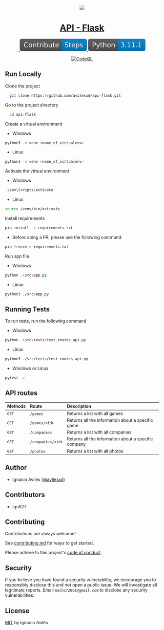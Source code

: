 <p align="center">
  <a href="https://github.com/avilesxd/api-flask">
    <picture>
      <source media="(prefers-color-scheme: dark)" srcset="src\static\favicon.ico">
      <img src="src\static\favicon.ico" height="128">
    </picture>
    <h1 align="center">API - Flask</h1>
  </a>
</p>

<p align="center">
  <a aria-label="License" href="src\static\license.svg">
    <img alt="" src="https://img.shields.io/badge/License-MIT-blue">
  </a>
  <a aria-label="Contribute" href="https://github.com/avilesxd/api-flask/blob/main/CONTRIBUTING.md">
    <img src="src\static\contribute.svg" alt="contribute svg logo"></img>
  </a>
  <a aria-label="python-version" href="https://www.python.org/">
    <img src="src\static\python.svg" alt="python svg logo"></img>
  </a>
</p>

<div align="center">

[![CodeQL](https://github.com/avilesxd/api-flask/actions/workflows/codeql.yml/badge.svg)](https://github.com/avilesxd/api-flask/actions/workflows/codeql.yml)

</div>

## Run Locally

Clone the project

```bash
  git clone https://github.com/avilesxd/api-flask.git

```

Go to the project directory

```bash
  cd api-flask

```

Create a virtual environment

- Windows

```bash
python3 -m venv <name_of_virtualenv>

```

- Linux

```bash
python3 -m venv <name_of_virtualenv>

```

Activate the virtual environment

- Windows

```bash
.\env\Scripts\activate

```

- Linux

```bash
source /venv/bin/activate

```

Install requirements

```bash
pip install -r requirements.txt

```

- Before doing a PR, please use the following command:

```bash
pip freeze > requirements.txt

```

Run app file

- Windows

```bash
python .\src\app.py

```

- Linux

```bash
python3 ./src/app.py

```

## Running Tests

To run tests, run the following command

- Windows

```bash
python .\src\tests\test_routes_api.py

```

- Linux

```bash
python3 ./src/tests/test_routes_api.py

```

- Windows or Linux

```bash
pytest -v

```

## API routes

| Methods | Route             | Description                                          |
| :------ | :---------------- | :--------------------------------------------------- |
| `GET`   | `/games`          | Returns a list with all games                        |
| `GET`   | `/games/<id>`     | Returns all the information about a specific game    |
| `GET`   | `/companies`      | Returns a list with all companies                    |
| `GET`   | `/companies/<id>` | Returns all the information about a specific company |
| `GET`   | `/photos`         | Returns a list with all photos                       |

## Author

- Ignacio Avilés ([@avilesxd](https://www.instagram.com/avilesxd/))

## Contributors

- IgnS27

## Contributing

Contributions are always welcome!

See [contributing.md](https://github.com/avilesxd/api-flask/blob/main/CONTRIBUTING.md) for ways to get started.

Please adhere to this project's [code of conduct](https://github.com/avilesxd/api-flask/blob/main/CODE_OF_CONDUCT.md).

## Security

If you believe you have found a security vulnerability, we encourage you to responsibly disclose this and not open a public issue. We will investigate all legitimate reports. Email `nacho72001@gmail.com` to disclose any security vulnerabilities.

## License

[MIT](https://github.com/avilesxd/api-flask/blob/main/LICENSE) by Ignacio Avilés
